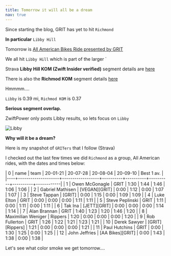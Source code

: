 ```yaml
---
title: Tomorrow it will all be a dream
nav: true
---
```


Since starting the blog, GRIT has yet to hit `Richmond`

**In particular** `Libby Hill`

Tomorrow is [All American Bikes Ride presented by GRIT](https://zwiftpower.com/events.php?zid=1536787)

We all hit `Libby Hill` which is part of the larger `

Strava **Libby Hill KOM (Zwift Insider verified)** segment details are [here](https://www.strava.com/segments/12128826)

There is also the **Richmod KOM** segment details [here](https://www.strava.com/segments/10379124)

Hmmmm....

`Libby` is 0.39 mi, `Richmod KOM` is 0.37

**Serious segment overlap.**

ZwiftPower only posts Libby results, so lets focus on `Libby`

![Libby](images/libby.png)

**Why will it be a dream?**

Here is my snapshot of `GRITers` that I follow (Strava)

I checked out the last few times we did `Richmond` as a group, All American rides,
with the dates and times below:

|  0 | name               | team             | 20-01-21 | 20-07-28 | 20-08-04 | 20-09-10 | Best 1 av. |
|----+--------------------+------------------+----------+----------+----------+----------+------------|
|  1 | Owen McGonagle     | GRIT             |     1:30 |     1:44 |     1:46 |     1:06 |       1:06 |
|  2 | Gabriel Mathisen   | [VEGAN][GRIT]    |     0:00 |     1:12 |     0:00 |     1:07 |       1:07 |
|  3 | Steve Tappan       | [GRIT]           |     0:00 |     1:15 |     0:00 |     1:09 |       1:09 |
|  4 | Luke Elton         | GRIT             |     0:00 |     0:00 |     0:00 |     1:11 |       1:11 |
|  5 | Steve Peplinski    | GRIT             |     1:11 |     0:00 |     1:11 |     0:00 |       1:11 |
|  6 | Tak Ina            | [JETT][GRIT]     |     0:00 |     0:00 |     0:00 |     1:14 |       1:14 |
|  7 | Alan Brannan       | GRIT             |     1:40 |     1:23 |     1:20 |     1:46 |       1:20 |
|  8 | Maximilian Weniger | Rippers          |     1:20 |     0:00 |     0:00 |     0:00 |       1:20 |
|  9 | Rob Fullerton      | GRIT             |     1:26 |     1:22 |     1:21 |     1:23 |       1:21 |
| 10 | Derek Sawyer       | [GRIT][Rippers]  |     1:21 |     0:00 |     0:00 |     0:00 |       1:21 |
| 11 | Paul Hutchins      | GRIT             |     0:00 |     1:30 |     1:25 |     0:00 |       1:25 |
| 12 | John Jeffries      | [AA Bikes][GRIT] |     0:00 |     1:43 |     1:38 |     0:00 |       1:38 |

Let's see what color smoke we get tomorrow....
